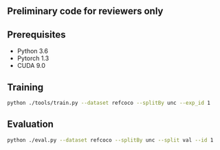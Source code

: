 ## Preliminary code for reviewers only


## Prerequisites

* Python 3.6
* Pytorch 1.3
* CUDA 9.0


## Training

```bash
python ./tools/train.py --dataset refcoco --splitBy unc --exp_id 1
```

## Evaluation

```bash
python ./eval.py --dataset refcoco --splitBy unc --split val --id 1
```

